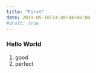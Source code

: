 ```yaml
---
title: "First"
date: 2019-05-10T14:49:44+08:00
#draft: true
---
```


### Hello World
1. good
2. perfect
